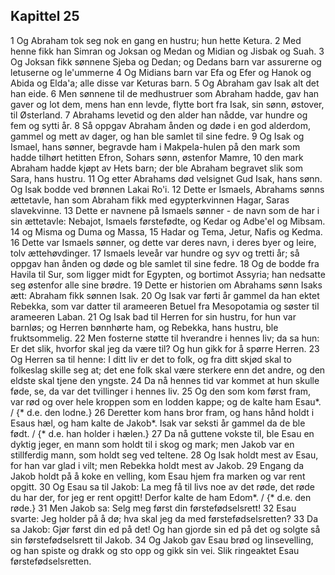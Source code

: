 ## Kapittel 25

1 Og Abraham tok seg nok en gang en hustru; hun hette Ketura.
2 Med henne fikk han Simran og Joksan og Medan og Midian og Jisbak og Suah.
3 Og Joksan fikk sønnene Sjeba og Dedan; og Dedans barn var assurerne og letuserne og le'ummerne
4 Og Midians barn var Efa og Efer og Hanok og Abida og Elda'a; alle disse var Keturas barn.
5 Og Abraham gav Isak alt det han eide.
6 Men sønnene til de medhustruer som Abraham hadde, gav han gaver og lot dem, mens han enn levde, flytte bort fra Isak, sin sønn, østover, til Østerland.
7 Abrahams levetid og den alder han nådde, var hundre og fem og sytti år.
8 Så oppgav Abraham ånden og døde i en god alderdom, gammel og mett av dager, og han ble samlet til sine fedre.
9 Og Isak og Ismael, hans sønner, begravde ham i Makpela-hulen på den mark som hadde tilhørt hetitten Efron, Sohars sønn, østenfor Mamre,
10 den mark Abraham hadde kjøpt av Hets barn; der ble Abraham begravet slik som Sara, hans hustru.
11 Og etter Abrahams død velsignet Gud Isak, hans sønn. Og Isak bodde ved brønnen Lakai Ro'i.
12 Dette er Ismaels, Abrahams sønns ættetavle, han som Abraham fikk med egypterkvinnen Hagar, Saras slavekvinne.
13 Dette er navnene på Ismaels sønner - de navn som de har i sin ættetavle: Nebajot, Ismaels førstefødte, og Kedar og Adbe'el og Mibsam.
14 og Misma og Duma og Massa,
15 Hadar og Tema, Jetur, Nafis og Kedma.
16 Dette var Ismaels sønner, og dette var deres navn, i deres byer og leire, tolv ættehøvdinger.
17 Ismaels leveår var hundre og syv og tretti år; så oppgav han ånden og døde og ble samlet til sine fedre.
18 Og de bodde fra Havila til Sur, som ligger midt for Egypten, og bortimot Assyria; han nedsatte seg østenfor alle sine brødre.
19 Dette er historien om Abrahams sønn Isaks ætt: Abraham fikk sønnen Isak.
20 Og Isak var førti år gammel da han ektet Rebekka, som var datter til arameeren Betuel fra Mesopotamia og søster til arameeren Laban.
21 Og Isak bad til Herren for sin hustru, for hun var barnløs; og Herren bønnhørte ham, og Rebekka, hans hustru, ble fruktsommelig.
22 Men fosterne støtte til hverandre i hennes liv; da sa hun: Er det slik, hvorfor skal jeg da være til? Og hun gikk for å spørre Herren.
23 Og Herren sa til henne: I ditt liv er det to folk, og fra ditt skjød skal to folkeslag skille seg at; det ene folk skal være sterkere enn det andre, og den eldste skal tjene den yngste.
24 Da nå hennes tid var kommet at hun skulle føde, se, da var det tvillinger i hennes liv.
25 Og den som kom først fram, var rød og over hele kroppen som en lodden kappe; og de kalte ham Esau*. / {* d.e. den lodne.}
26 Deretter kom hans bror fram, og hans hånd holdt i Esaus hæl, og ham kalte de Jakob*. Isak var seksti år gammel da de ble født. / {* d.e. han holder i hælen.}
27 Da nå guttene vokste til, ble Esau en dyktig jeger, en mann som holdt til i skog og mark; men Jakob var en stillferdig mann, som holdt seg ved teltene.
28 Og Isak holdt mest av Esau, for han var glad i vilt; men Rebekka holdt mest av Jakob.
29 Engang da Jakob holdt på å koke en velling, kom Esau hjem fra marken og var rent opgitt.
30 Og Esau sa til Jakob: La meg få til livs noe av det røde, det røde du har der, for jeg er rent opgitt! Derfor kalte de ham Edom*. / {* d.e. den røde.}
31 Men Jakob sa: Selg meg først din førstefødselsrett!
32 Esau svarte: Jeg holder på å dø; hva skal jeg da med førstefødselsretten?
33 Da sa Jakob: Gjør først din ed på det! Og han gjorde sin ed på det og solgte så sin førstefødselsrett til Jakob.
34 Og Jakob gav Esau brød og linsevelling, og han spiste og drakk og sto opp og gikk sin vei. Slik ringeaktet Esau førstefødselsretten.
